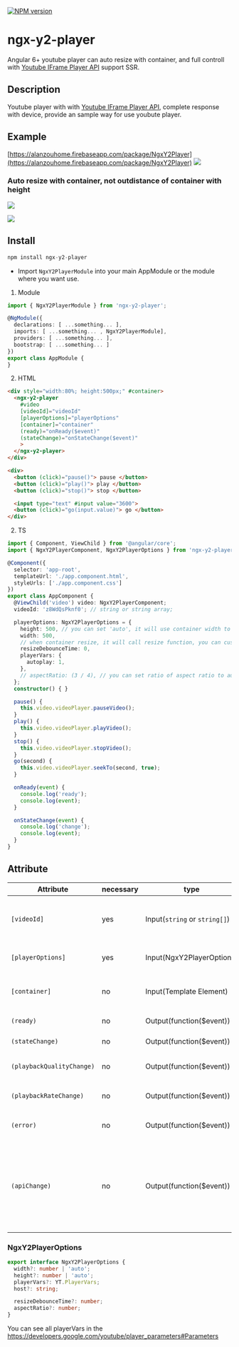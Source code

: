 [![NPM version](https://badge.fury.io/js/ngx-y2-player.svg)](http://badge.fury.io/js/ngx-y2-player)

# ngx-y2-player

Angular 6+ youtube player can auto resize with container, and full controll with [Youtube IFrame Player API](https://developers.google.com/youtube/iframe_api_reference) support SSR.

## Description

Youtube player with with [Youtube IFrame Player API](https://developers.google.com/youtube/iframe_api_reference), complete response with device, provide an sample way for use youbute player.

## Example
[https://alanzouhome.firebaseapp.com/package/NgxY2Player](https://alanzouhome.firebaseapp.com/package/NgxY2Player)
![](https://res.cloudinary.com/dw7ecdxlp/image/upload/v1515048453/ngx-y2-player_rgfqjo.gif)


### Auto resize with container, not outdistance of container with height
![](https://res.cloudinary.com/dw7ecdxlp/image/upload/v1522162592/y2-resize_halygm.gif)

![](https://res.cloudinary.com/dw7ecdxlp/image/upload/v1522212498/y2-resize2_ugo8sj.gif)



## Install

```ts
npm install ngx-y2-player
```

+ Import `NgxY2PlayerModule` into your main AppModule or the module where you want use.

1. Module

```ts
import { NgxY2PlayerModule } from 'ngx-y2-player';

@NgModule({
  declarations: [ ...something... ],
  imports: [ ...something... , NgxY2PlayerModule],
  providers: [ ...something... ],
  bootstrap: [ ...something... ]
})
export class AppModule {
}
```

2. HTML

```html
<div style="width:80%; height:500px;" #container>
  <ngx-y2-player
    #video
    [videoId]="videoId"
    [playerOptions]="playerOptions"
    [container]="container"
    (ready)="onReady($event)"
    (stateChange)="onStateChange($event)"
    >
  </ngx-y2-player>
</div>

<div>
  <button (click)="pause()"> pause </button>
  <button (click)="play()"> play </button>
  <button (click)="stop()"> stop </button>

  <input type="text" #input value="3600">
  <button (click)="go(input.value)"> go </button>
</div>
```

2. TS

```typescript
import { Component, ViewChild } from '@angular/core';
import { NgxY2PlayerComponent, NgxY2PlayerOptions } from 'ngx-y2-player';

@Component({
  selector: 'app-root',
  templateUrl: './app.component.html',
  styleUrls: ['./app.component.css']
})
export class AppComponent {
  @ViewChild('video') video: NgxY2PlayerComponent;
  videoId: 'z8WdQsPknf0'; // string or string array;

  playerOptions: NgxY2PlayerOptions = {
    height: 500, // you can set 'auto', it will use container width to set size
    width: 500,
    // when container resize, it will call resize function, you can custom this by set resizeDebounceTime, default is 200
    resizeDebounceTime: 0,
    playerVars: {
      autoplay: 1,
    },
    // aspectRatio: (3 / 4), // you can set ratio of aspect ratio to auto resize with
  };
  constructor() { }

  pause() {
    this.video.videoPlayer.pauseVideo();
  }
  play() {
    this.video.videoPlayer.playVideo();
  }
  stop() {
    this.video.videoPlayer.stopVideo();
  }
  go(second) {
    this.video.videoPlayer.seekTo(second, true);
  }

  onReady(event) {
    console.log('ready');
    console.log(event);
  }

  onStateChange(event) {
    console.log('change');
    console.log(event);
  }
}
```

## Attribute

| Attribute | necessary |  type | description |
| --------- | --------- | ---- | -------- |
| `[videoId]` | yes | Input(`string` or `string[]`) | video id with player, accept with string or string array, change this input will change player video. |
| `[playerOptions]` | yes | Input(NgxY2PlayerOptions) | NgxY2PlayerOptions with [Youtube IFrame Player API](https://developers.google.com/youtube/iframe_api_reference)  |
| `[container]` | no | Input(Template Element) | when set width or height 'auto', it will use this element to set player size auto |
| `(ready)` | no | Output(function($event)) | when video ready emit value |
| `(stateChange)` | no | Output(function($event)) | when video state change emit value |
| `(playbackQualityChange)` | no | Output(function($event)) | Event fired when the playback quality of the player changes |
| `(playbackRateChange)` | no | Output(function($event)) | Event fired when the playback rate of the player changes |
| `(error)` | no | Output(function($event)) | Event fired when an error in the player occurs |
| `(apiChange)` | no | Output(function($event)) | Event fired to indicate thath the player has loaded, or unloaded, a module with exposed API methods. This currently only occurs for closed captioning. |

### NgxY2PlayerOptions
```ts
export interface NgxY2PlayerOptions {
  width?: number | 'auto';
  height?: number | 'auto';
  playerVars?: YT.PlayerVars;
  host?: string;

  resizeDebounceTime?: number;
  aspectRatio?: number;
}
```
You can see all playerVars in the https://developers.google.com/youtube/player_parameters#Parameters
